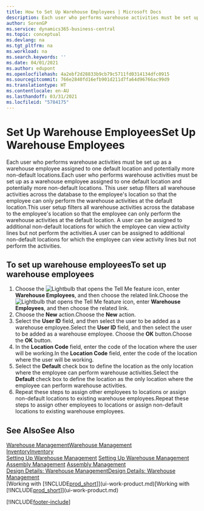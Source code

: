 ```yaml
---
title: How to Set Up Warehouse Employees | Microsoft Docs
description: Each user who performs warehouse activities must be set up as a warehouse employee assigned to one default location and potentially more non-default locations.
author: SorenGP
ms.service: dynamics365-business-central
ms.topic: conceptual
ms.devlang: na
ms.tgt_pltfrm: na
ms.workload: na
ms.search.keywords: ''
ms.date: 04/01/2021
ms.author: edupont
ms.openlocfilehash: 4a2ebf2d28833b9cb79c5711fd0314134dfc0915
ms.sourcegitcommit: 766e2840fd16efb901d211d7fa64d96766ac99d9
ms.translationtype: HT
ms.contentlocale: en-AU
ms.lasthandoff: 03/31/2021
ms.locfileid: "5784175"
---
```

# <a name="set-up-warehouse-employees"></a><span data-ttu-id="d9cb3-103">Set Up Warehouse Employees</span><span class="sxs-lookup"><span data-stu-id="d9cb3-103">Set Up Warehouse Employees</span></span>
<span data-ttu-id="d9cb3-104">Each user who performs warehouse activities must be set up as a warehouse employee assigned to one default location and potentially more non-default locations.</span><span class="sxs-lookup"><span data-stu-id="d9cb3-104">Each user who performs warehouse activities must be set up as a warehouse employee assigned to one default location and potentially more non-default locations.</span></span> <span data-ttu-id="d9cb3-105">This user setup filters all warehouse activities across the database to the employee's location so that the employee can only perform the warehouse activities at the default location.</span><span class="sxs-lookup"><span data-stu-id="d9cb3-105">This user setup filters all warehouse activities across the database to the employee's location so that the employee can only perform the warehouse activities at the default location.</span></span> <span data-ttu-id="d9cb3-106">A user can be assigned to additional non-default locations for which the employee can view activity lines but not perform the activities.</span><span class="sxs-lookup"><span data-stu-id="d9cb3-106">A user can be assigned to additional non-default locations for which the employee can view activity lines but not perform the activities.</span></span>

## <a name="to-set-up-warehouse-employees"></a><span data-ttu-id="d9cb3-107">To set up warehouse employees</span><span class="sxs-lookup"><span data-stu-id="d9cb3-107">To set up warehouse employees</span></span>  
1.  <span data-ttu-id="d9cb3-108">Choose the ![Lightbulb that opens the Tell Me feature](media/ui-search/search_small.png "Tell me what you want to do") icon, enter **Warehouse Employees**, and then choose the related link.</span><span class="sxs-lookup"><span data-stu-id="d9cb3-108">Choose the ![Lightbulb that opens the Tell Me feature](media/ui-search/search_small.png "Tell me what you want to do") icon, enter **Warehouse Employees**, and then choose the related link.</span></span>  
2. <span data-ttu-id="d9cb3-109">Choose the **New** action.</span><span class="sxs-lookup"><span data-stu-id="d9cb3-109">Choose the **New** action.</span></span>  
3. <span data-ttu-id="d9cb3-110">Select the **User ID** field, and then select the user to be added as a warehouse employee.</span><span class="sxs-lookup"><span data-stu-id="d9cb3-110">Select the **User ID** field, and then select the user to be added as a warehouse employee.</span></span> <span data-ttu-id="d9cb3-111">Choose the **OK** button.</span><span class="sxs-lookup"><span data-stu-id="d9cb3-111">Choose the **OK** button.</span></span>  
6.  <span data-ttu-id="d9cb3-112">In the **Location Code** field, enter the code of the location where the user will be working.</span><span class="sxs-lookup"><span data-stu-id="d9cb3-112">In the **Location Code** field, enter the code of the location where the user will be working.</span></span>  
7.  <span data-ttu-id="d9cb3-113">Select the **Default** check box to define the location as the only location where the employee can perform warehouse activities.</span><span class="sxs-lookup"><span data-stu-id="d9cb3-113">Select the **Default** check box to define the location as the only location where the employee can perform warehouse activities.</span></span>  
8.  <span data-ttu-id="d9cb3-114">Repeat these steps to assign other employees to locations or assign non-default locations to existing warehouse employees.</span><span class="sxs-lookup"><span data-stu-id="d9cb3-114">Repeat these steps to assign other employees to locations or assign non-default locations to existing warehouse employees.</span></span>  

## <a name="see-also"></a><span data-ttu-id="d9cb3-115">See Also</span><span class="sxs-lookup"><span data-stu-id="d9cb3-115">See Also</span></span>  
[<span data-ttu-id="d9cb3-116">Warehouse Management</span><span class="sxs-lookup"><span data-stu-id="d9cb3-116">Warehouse Management</span></span>](warehouse-manage-warehouse.md)  
[<span data-ttu-id="d9cb3-117">Inventory</span><span class="sxs-lookup"><span data-stu-id="d9cb3-117">Inventory</span></span>](inventory-manage-inventory.md)  
<span data-ttu-id="d9cb3-118">[Setting Up Warehouse Management](warehouse-setup-warehouse.md)   </span><span class="sxs-lookup"><span data-stu-id="d9cb3-118">[Setting Up Warehouse Management](warehouse-setup-warehouse.md)   </span></span>  
<span data-ttu-id="d9cb3-119">[Assembly Management](assembly-assemble-items.md)  </span><span class="sxs-lookup"><span data-stu-id="d9cb3-119">[Assembly Management](assembly-assemble-items.md)  </span></span>  
[<span data-ttu-id="d9cb3-120">Design Details: Warehouse Management</span><span class="sxs-lookup"><span data-stu-id="d9cb3-120">Design Details: Warehouse Management</span></span>](design-details-warehouse-management.md)  
<span data-ttu-id="d9cb3-121">[Working with [!INCLUDE[prod_short](includes/prod_short.md)]](ui-work-product.md)</span><span class="sxs-lookup"><span data-stu-id="d9cb3-121">[Working with [!INCLUDE[prod_short](includes/prod_short.md)]](ui-work-product.md)</span></span>  


[!INCLUDE[footer-include](includes/footer-banner.md)]